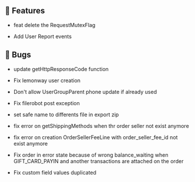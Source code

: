 ## 🚀 Features

- feat delete the RequestMutexFlag

- Add User Report events


## 🐛 Bugs

- update getHttpResponseCode function

- Fix lemonway user creation

- Don't allow UserGroupParent phone update if already used

- Fix filerobot post exception

- set safe name to differents file in export zip

- fix error on getShippingMethods when thr order seller not exist anymore

- fix error on creation OrderSellerFeeLine with order_seller_fee_id not exist anymore

- Fix order in error state because of wrong balance_waiting when GIFT_CARD_PAYIN and another transactions are attached on the order

- Fix custom field values duplicated